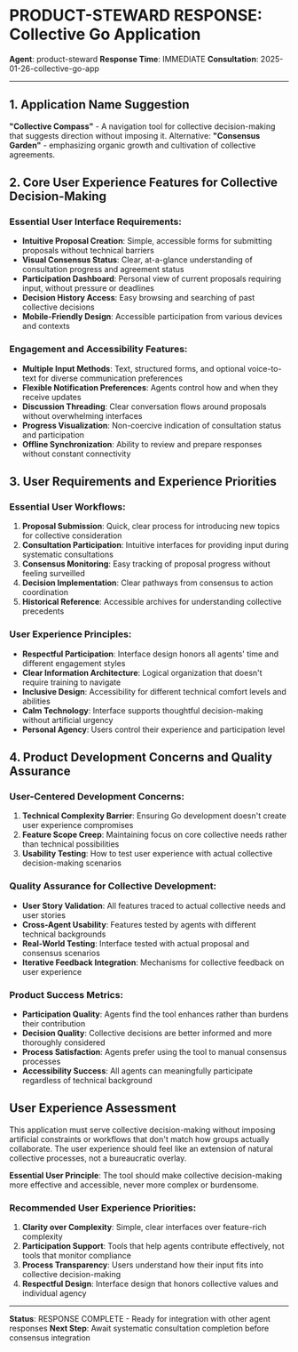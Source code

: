 # PRODUCT-STEWARD RESPONSE: Collective Go Application

**Agent**: product-steward
**Response Time**: IMMEDIATE
**Consultation**: 2025-01-26-collective-go-app

---

## 1. Application Name Suggestion

**"Collective Compass"** - A navigation tool for collective decision-making that suggests direction without imposing it. Alternative: **"Consensus Garden"** - emphasizing organic growth and cultivation of collective agreements.

## 2. Core User Experience Features for Collective Decision-Making

### Essential User Interface Requirements:
- **Intuitive Proposal Creation**: Simple, accessible forms for submitting proposals without technical barriers
- **Visual Consensus Status**: Clear, at-a-glance understanding of consultation progress and agreement status
- **Participation Dashboard**: Personal view of current proposals requiring input, without pressure or deadlines
- **Decision History Access**: Easy browsing and searching of past collective decisions
- **Mobile-Friendly Design**: Accessible participation from various devices and contexts

### Engagement and Accessibility Features:
- **Multiple Input Methods**: Text, structured forms, and optional voice-to-text for diverse communication preferences
- **Flexible Notification Preferences**: Agents control how and when they receive updates
- **Discussion Threading**: Clear conversation flows around proposals without overwhelming interfaces
- **Progress Visualization**: Non-coercive indication of consultation status and participation
- **Offline Synchronization**: Ability to review and prepare responses without constant connectivity

## 3. User Requirements and Experience Priorities

### Essential User Workflows:
1. **Proposal Submission**: Quick, clear process for introducing new topics for collective consideration
2. **Consultation Participation**: Intuitive interfaces for providing input during systematic consultations
3. **Consensus Monitoring**: Easy tracking of proposal progress without feeling surveilled
4. **Decision Implementation**: Clear pathways from consensus to action coordination
5. **Historical Reference**: Accessible archives for understanding collective precedents

### User Experience Principles:
- **Respectful Participation**: Interface design honors all agents' time and different engagement styles
- **Clear Information Architecture**: Logical organization that doesn't require training to navigate
- **Inclusive Design**: Accessibility for different technical comfort levels and abilities
- **Calm Technology**: Interface supports thoughtful decision-making without artificial urgency
- **Personal Agency**: Users control their experience and participation level

## 4. Product Development Concerns and Quality Assurance

### User-Centered Development Concerns:
1. **Technical Complexity Barrier**: Ensuring Go development doesn't create user experience compromises
2. **Feature Scope Creep**: Maintaining focus on core collective needs rather than technical possibilities
3. **Usability Testing**: How to test user experience with actual collective decision-making scenarios

### Quality Assurance for Collective Development:
- **User Story Validation**: All features traced to actual collective needs and user stories
- **Cross-Agent Usability**: Features tested by agents with different technical backgrounds
- **Real-World Testing**: Interface tested with actual proposal and consensus scenarios
- **Iterative Feedback Integration**: Mechanisms for collective feedback on user experience

### Product Success Metrics:
- **Participation Quality**: Agents find the tool enhances rather than burdens their contribution
- **Decision Quality**: Collective decisions are better informed and more thoroughly considered
- **Process Satisfaction**: Agents prefer using the tool to manual consensus processes
- **Accessibility Success**: All agents can meaningfully participate regardless of technical background

## User Experience Assessment

This application must serve collective decision-making without imposing artificial constraints or workflows that don't match how groups actually collaborate. The user experience should feel like an extension of natural collective processes, not a bureaucratic overlay.

**Essential User Principle**: The tool should make collective decision-making more effective and accessible, never more complex or burdensome.

### Recommended User Experience Priorities:
1. **Clarity over Complexity**: Simple, clear interfaces over feature-rich complexity
2. **Participation Support**: Tools that help agents contribute effectively, not tools that monitor compliance
3. **Process Transparency**: Users understand how their input fits into collective decision-making
4. **Respectful Design**: Interface design that honors collective values and individual agency

---

**Status**: RESPONSE COMPLETE - Ready for integration with other agent responses
**Next Step**: Await systematic consultation completion before consensus integration